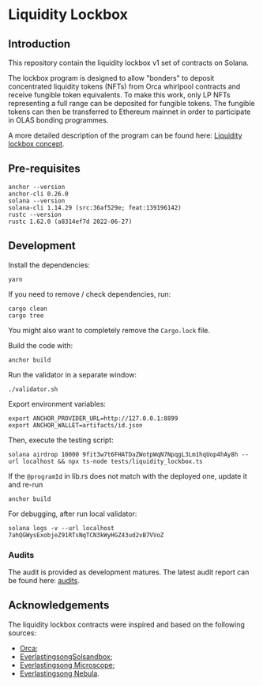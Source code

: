 # Liquidity Lockbox

## Introduction
This repository contain the liquidity lockbox v1 set of contracts on Solana.

The lockbox program is designed to allow "bonders" to deposit concentrated liquidity tokens (NFTs) from Orca whirlpool
contracts and receive fungible token equivalents. To make this work, only LP NFTs representing a full range can be
deposited for fungible tokens. The fungible tokens can then be transferred to Ethereum mainnet in order to participate
in OLAS bonding programmes.

A more detailed description of the program can be found here:
[Liquidity lockbox concept](https://github.com/valory-xyz/lockbox-solana/blob/main/lockbox/doc/Bonding_mechanism_with_liquidity_on_Solana_v1_v2.pdf?raw=true).


## Pre-requisites
```
anchor --version
anchor-cli 0.26.0
solana --version
solana-cli 1.14.29 (src:36af529e; feat:139196142)
rustc --version
rustc 1.62.0 (a8314ef7d 2022-06-27)
```

## Development
Install the dependencies:
```
yarn
```

If you need to remove / check dependencies, run:
```
cargo clean
cargo tree
```

You might also want to completely remove the `Cargo.lock` file.

Build the code with:
```
anchor build
```

Run the validator in a separate window:
```
./validator.sh
```

Export environment variables:
```
export ANCHOR_PROVIDER_URL=http://127.0.0.1:8899
export ANCHOR_WALLET=artifacts/id.json
```

Then, execute the testing script:
```
solana airdrop 10000 9fit3w7t6FHATDaZWotpWqN7NpqgL3Lm1hqUop4hAy8h --url localhost && npx ts-node tests/liquidity_lockbox.ts
```

If the `@programId` in lib.rs does not match with the deployed one, update it and re-run
```
anchor build
```

For debugging, after run local validator:
```
solana logs -v --url localhost 7ahQGWysExobjeZ91RTsNqTCN3kWyHGZ43ud2vB7VVoZ
```

### Audits
The audit is provided as development matures. The latest audit report can be found here: [audits](https://github.com/valory-xyz/lockbox-solana/blob/main/lockbox/audits).

## Acknowledgements
The liquidity lockbox contracts were inspired and based on the following sources:
- [Orca](https://github.com/orca-so/whirlpools);
- [EverlastingsongSolsandbox](https://github.com/everlastingsong/solsandbox);
- [Everlastingsong Microscope](https://everlastingsong.github.io/account-microscope);
- [Everlastingsong Nebula](https://everlastingsong.github.io/nebula/).
